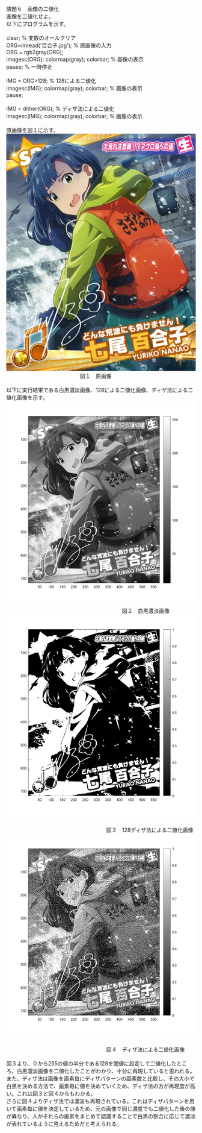 課題６　画像の二値化<br>
画像を二値化せよ。<br>
以下にプログラムを示す。<br>
<br>
clear; % 変数のオールクリア<br>
ORG=imread('百合子.jpg'); % 原画像の入力<br>
ORG = rgb2gray(ORG);<br>
imagesc(ORG); colormap(gray); colorbar; % 画像の表示<br>
pause; % 一時停止<br>
<br>
IMG = ORG>128; % 128による二値化<br>
imagesc(IMG); colormap(gray); colorbar; % 画像の表示<br>
pause;<br>
<br>
IMG = dither(ORG); % ディザ法による二値化<br>
imagesc(IMG); colormap(gray); colorbar; % 画像の表示<br>
<br>
原画像を図１に示す。<br>
![原画像](https://github.com/Tomoyuki-Soma/lecture_image_processing/blob/master/kadai6/百合子.jpg)<br> 
　　　　　　　　　　　　　　図１　原画像<br>
                       <br>
以下に実行結果である白黒濃淡画像、128による二値化画像、ディザ法による二値化画像を示す。<br>
![原画像](https://github.com/Tomoyuki-Soma/lecture_image_processing/blob/master/kadai6/Image0.png)<br> 
　　　　　　　　　　　　　　　　　　　　　　図２　白黒濃淡画像<br>
![原画像](https://github.com/Tomoyuki-Soma/lecture_image_processing/blob/master/kadai6/Image1.png)<br>  
　　　　　　　　　　　　　　　　　　　図３　128ディザ法による二値化画像<br>
![原画像](https://github.com/Tomoyuki-Soma/lecture_image_processing/blob/master/kadai6/Image2.png)<br>  
　　　　　　　　　　　　　　　　　　　図４　ディザ法による二値化画像<br>
<br>
図３より、０から255の値の半分である128を閾値に設定して二値化したところ、白黒濃淡画像を二値化したことがわかり、十分に再現していると思われる。<br>
また、ディザ法は画像を画素毎にディザパターンの画素数と比較し、その大小で白黒を決める方法で、画素毎に値を決めていくため、ディザ法の方が再現度が高い。これは図３と図４からもわかる。<br>
さらに図４よりディザ法では濃淡も再現されている。これはディザパターンを用いて画素毎に値を決定しているため、元の画像で同じ濃度でも二値化した後の値が異なり、人がそれらの画素をまとめて認識することで白黒の割合に応じて濃淡が表れているように見えるためだと考えられる。
